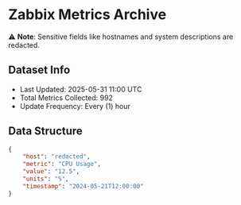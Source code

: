 # Zabbix Metrics Archive

⚠️ **Note**: Sensitive fields like hostnames and system descriptions are redacted.

## Dataset Info
- Last Updated: 2025-05-31 11:00 UTC
- Total Metrics Collected: 992
- Update Frequency: Every (1) hour

## Data Structure
```json
{
    "host": "redacted",
    "metric": "CPU Usage",
    "value": "12.5",
    "units": "%",
    "timestamp": "2024-05-21T12:00:00"
}
```
